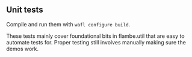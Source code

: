Unit tests
----------

Compile and run them with `wafl configure build`.

These tests mainly cover foundational bits in flambe.util that are easy to
automate tests for. Proper testing still involves manually making sure the demos
work.
